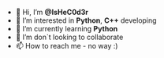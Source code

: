 - 👋 Hi, I’m <b>@IsHeC0d3r</b>
- 👀 I’m interested in <b>Python</b>, <b>C++</b> developing
- 🌱 I’m currently learning <b>Python</b>
- 💞️ I’m don`t looking to collaborate
- 📫 How to reach me - no way :)

<!---
<b>@wh0am8</b> (<b>Telegram</b>)
--->

<!---
IsHeC0d3r/IsHeC0d3r is a ✨ special ✨ repository because its `README.md` (this file) appears on your GitHub profile.
You can click the Preview link to take a look at your changes.
--->
